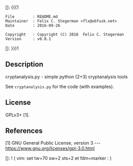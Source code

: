 []: {{{1

    File        : README.md
    Maintainer  : Felix C. Stegerman <flx@obfusk.net>
    Date        : 2016-09-26

    Copyright   : Copyright (C) 2016  Felix C. Stegerman
    Version     : v0.0.1

[]: }}}1

<!-- badge? -->

## Description

cryptanalysis.py - simple python (2+3) cryptanalysis tools

See `cryptanalysis.py` for the code (with examples).

<!--

## Examples

...

-->

## License

GPLv3+ [1].

## References

[1] GNU General Public License, version 3
--- https://www.gnu.org/licenses/gpl-3.0.html

[]: ! ( vim: set tw=70 sw=2 sts=2 et fdm=marker : )
